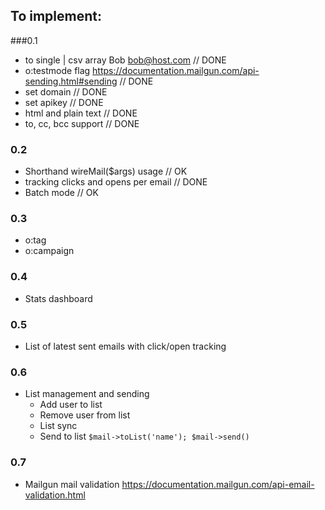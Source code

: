 ## To implement:

###0.1
- to single | csv array Bob <bob@host.com> // DONE
- o:testmode flag https://documentation.mailgun.com/api-sending.html#sending // DONE
- set domain // DONE
- set apikey // DONE
- html and plain text // DONE
- to, cc, bcc support // DONE

### 0.2
- Shorthand wireMail($args) usage // OK
- tracking clicks and opens per email // DONE
- Batch mode // OK

### 0.3
- o:tag
- o:campaign

### 0.4
- Stats dashboard

### 0.5
- List of latest sent emails with click/open tracking

### 0.6
- List management and sending
    - Add user to list
    - Remove user from list
    - List sync
    - Send to list `$mail->toList('name'); $mail->send()`

### 0.7
- Mailgun mail validation https://documentation.mailgun.com/api-email-validation.html